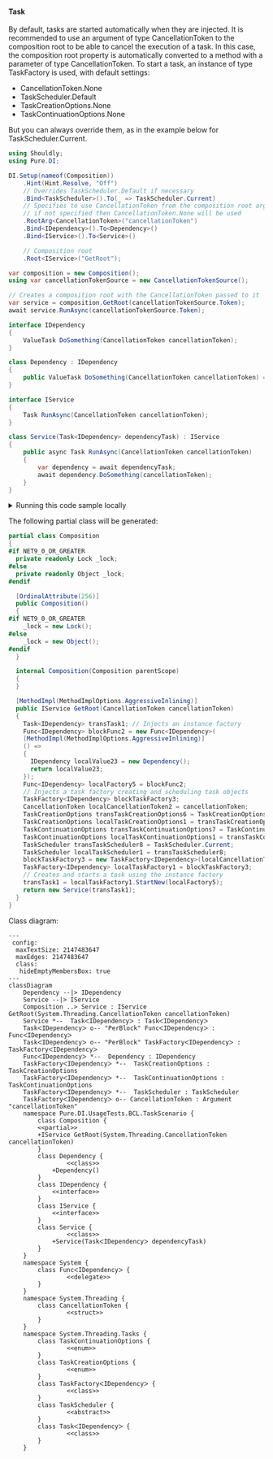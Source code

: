 #### Task

By default, tasks are started automatically when they are injected. It is recommended to use an argument of type <c>CancellationToken</c> to the composition root to be able to cancel the execution of a task. In this case, the composition root property is automatically converted to a method with a parameter of type <c>CancellationToken</c>. To start a task, an instance of type <c>TaskFactory<T></c> is used, with default settings:

- CancellationToken.None
- TaskScheduler.Default
- TaskCreationOptions.None
- TaskContinuationOptions.None

But you can always override them, as in the example below for <c>TaskScheduler.Current</c>.


```c#
using Shouldly;
using Pure.DI;

DI.Setup(nameof(Composition))
    .Hint(Hint.Resolve, "Off")
    // Overrides TaskScheduler.Default if necessary
    .Bind<TaskScheduler>().To(_ => TaskScheduler.Current)
    // Specifies to use CancellationToken from the composition root argument,
    // if not specified then CancellationToken.None will be used
    .RootArg<CancellationToken>("cancellationToken")
    .Bind<IDependency>().To<Dependency>()
    .Bind<IService>().To<Service>()

    // Composition root
    .Root<IService>("GetRoot");

var composition = new Composition();
using var cancellationTokenSource = new CancellationTokenSource();

// Creates a composition root with the CancellationToken passed to it
var service = composition.GetRoot(cancellationTokenSource.Token);
await service.RunAsync(cancellationTokenSource.Token);

interface IDependency
{
    ValueTask DoSomething(CancellationToken cancellationToken);
}

class Dependency : IDependency
{
    public ValueTask DoSomething(CancellationToken cancellationToken) => ValueTask.CompletedTask;
}

interface IService
{
    Task RunAsync(CancellationToken cancellationToken);
}

class Service(Task<IDependency> dependencyTask) : IService
{
    public async Task RunAsync(CancellationToken cancellationToken)
    {
        var dependency = await dependencyTask;
        await dependency.DoSomething(cancellationToken);
    }
}
```

<details>
<summary>Running this code sample locally</summary>

- Make sure you have the [.NET SDK 9.0](https://dotnet.microsoft.com/en-us/download/dotnet/9.0) or later is installed
```bash
dotnet --list-sdk
```
- Create a net9.0 (or later) console application
```bash
dotnet new console -n Sample
```
- Add references to NuGet packages
  - [Pure.DI](https://www.nuget.org/packages/Pure.DI)
  - [Shouldly](https://www.nuget.org/packages/Shouldly)
```bash
dotnet add package Pure.DI
dotnet add package Shouldly
```
- Copy the example code into the _Program.cs_ file

You are ready to run the example 🚀
```bash
dotnet run
```

</details>

The following partial class will be generated:

```c#
partial class Composition
{
#if NET9_0_OR_GREATER
  private readonly Lock _lock;
#else
  private readonly Object _lock;
#endif

  [OrdinalAttribute(256)]
  public Composition()
  {
#if NET9_0_OR_GREATER
    _lock = new Lock();
#else
    _lock = new Object();
#endif
  }

  internal Composition(Composition parentScope)
  {
  }

  [MethodImpl(MethodImplOptions.AggressiveInlining)]
  public IService GetRoot(CancellationToken cancellationToken)
  {
    Task<IDependency> transTask1; // Injects an instance factory
    Func<IDependency> blockFunc2 = new Func<IDependency>(
    [MethodImpl(MethodImplOptions.AggressiveInlining)]
    () =>
    {
      IDependency localValue23 = new Dependency();
      return localValue23;
    });
    Func<IDependency> localFactory5 = blockFunc2;
    // Injects a task factory creating and scheduling task objects
    TaskFactory<IDependency> blockTaskFactory3;
    CancellationToken localCancellationToken2 = cancellationToken;
    TaskCreationOptions transTaskCreationOptions6 = TaskCreationOptions.None;
    TaskCreationOptions localTaskCreationOptions1 = transTaskCreationOptions6;
    TaskContinuationOptions transTaskContinuationOptions7 = TaskContinuationOptions.None;
    TaskContinuationOptions localTaskContinuationOptions1 = transTaskContinuationOptions7;
    TaskScheduler transTaskScheduler8 = TaskScheduler.Current;
    TaskScheduler localTaskScheduler1 = transTaskScheduler8;
    blockTaskFactory3 = new TaskFactory<IDependency>(localCancellationToken2, localTaskCreationOptions1, localTaskContinuationOptions1, localTaskScheduler1);
    TaskFactory<IDependency> localTaskFactory1 = blockTaskFactory3;
    // Creates and starts a task using the instance factory
    transTask1 = localTaskFactory1.StartNew(localFactory5);
    return new Service(transTask1);
  }
}
```

Class diagram:

```mermaid
---
 config:
  maxTextSize: 2147483647
  maxEdges: 2147483647
  class:
   hideEmptyMembersBox: true
---
classDiagram
	Dependency --|> IDependency
	Service --|> IService
	Composition ..> Service : IService GetRoot(System.Threading.CancellationToken cancellationToken)
	Service *--  TaskᐸIDependencyᐳ : TaskᐸIDependencyᐳ
	TaskᐸIDependencyᐳ o-- "PerBlock" FuncᐸIDependencyᐳ : FuncᐸIDependencyᐳ
	TaskᐸIDependencyᐳ o-- "PerBlock" TaskFactoryᐸIDependencyᐳ : TaskFactoryᐸIDependencyᐳ
	FuncᐸIDependencyᐳ *--  Dependency : IDependency
	TaskFactoryᐸIDependencyᐳ *--  TaskCreationOptions : TaskCreationOptions
	TaskFactoryᐸIDependencyᐳ *--  TaskContinuationOptions : TaskContinuationOptions
	TaskFactoryᐸIDependencyᐳ *--  TaskScheduler : TaskScheduler
	TaskFactoryᐸIDependencyᐳ o-- CancellationToken : Argument "cancellationToken"
	namespace Pure.DI.UsageTests.BCL.TaskScenario {
		class Composition {
		<<partial>>
		+IService GetRoot(System.Threading.CancellationToken cancellationToken)
		}
		class Dependency {
				<<class>>
			+Dependency()
		}
		class IDependency {
			<<interface>>
		}
		class IService {
			<<interface>>
		}
		class Service {
				<<class>>
			+Service(TaskᐸIDependencyᐳ dependencyTask)
		}
	}
	namespace System {
		class FuncᐸIDependencyᐳ {
				<<delegate>>
		}
	}
	namespace System.Threading {
		class CancellationToken {
				<<struct>>
		}
	}
	namespace System.Threading.Tasks {
		class TaskContinuationOptions {
				<<enum>>
		}
		class TaskCreationOptions {
				<<enum>>
		}
		class TaskFactoryᐸIDependencyᐳ {
				<<class>>
		}
		class TaskScheduler {
				<<abstract>>
		}
		class TaskᐸIDependencyᐳ {
				<<class>>
		}
	}
```

